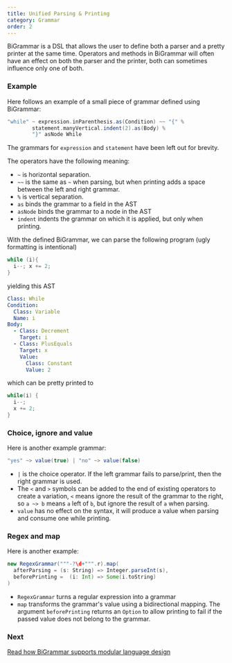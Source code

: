 ```yaml
---
title: Unified Parsing & Printing
category: Grammar
order: 2
---
```


BiGrammar is a DSL that allows the user to define both a parser and a pretty printer at the same time. Operators and methods in BiGrammar will often have an effect on both the parser and the printer, both can sometimes influence only one of both.

### Example
Here follows an example of a small piece of grammar defined using BiGrammar:

```scala
"while" ~ expression.inParenthesis.as(Condition) ~~ "{" %
        statement.manyVertical.indent(2).as(Body) %
        "}" asNode While
```
The grammars for `expression` and `statement` have been left out for brevity.

The operators have the following meaning:
- `~` is horizontal separation.
- `~~` is the same as `~` when parsing, but when printing adds a space between the left and right grammar. 
- `%` is vertical separation.
- `as` binds the grammar to a field in the AST
- `asNode` binds the grammar to a node in the AST
- `indent` indents the grammar on which it is applied, but only when printing.

With the defined BiGrammar, we can parse the following program (ugly formatting is intentional)
```java
while (i){
  i--; x += 2;
}
```

yielding this AST

```yml
Class: While
Condition: 
  Class: Variable
  Name: i
Body:
  - Class: Decrement
    Target: i
  - Class: PlusEquals
    Target: x
    Value: 
      Class: Constant
      Value: 2  
```
which can be pretty printed to
```Java
while(i) {
  i--;
  x += 2;
}
```

### Choice, ignore and value
Here is another example grammar:
```scala
"yes" ~> value(true) | "no" ~> value(false)
```
- `|` is the choice operator. If the left grammar fails to parse/print, then the right grammar is used.
- The `<` and `>` symbols can be added to the end of existing operators to create a variation, `<` means ignore the result of the grammar to the right, so `a ~> b` means `a` left of `b`, but ignore the result of `a` when parsing.
- `value` has no effect on the syntax, it will produce a value when parsing and consume one while printing.

### Regex and map
Here is another example:
```scala
new RegexGrammar("""-?\d+""".r).map(
  afterParsing = (s: String) => Integer.parseInt(s), 
  beforePrinting =  (i: Int) => Some(i.toString)
)
```
- `RegexGrammar` turns a regular expression into a grammar
- `map` transforms the grammar's value using a bidirectional mapping. The argument `beforePrinting` returns an `Option` to allow printing to fail if the passed value does not belong to the grammar.

### Next 
[Read how BiGrammar supports modular language design](http://keyboarddrummer.github.io/Blender/bigrammar/modularity/)
